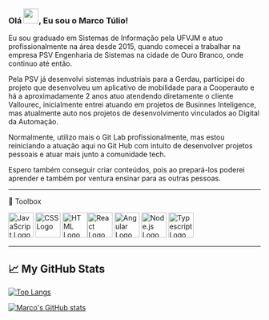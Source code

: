 ### Olá <img src="https://raw.githubusercontent.com/MartinHeinz/MartinHeinz/master/wave.gif" width="30px">, Eu sou o Marco Túlio!

Eu sou graduado em Sistemas de Informação pela UFVJM e atuo profissionalmente na área desde 2015, quando comecei a trabalhar na empresa 
PSV Engenharia de Sistemas na cidade de Ouro Branco, onde continuo até então.

Pela PSV já desenvolvi sistemas industriais para a Gerdau, participei do projeto que desenvolveu um aplicativo de mobilidade para a Cooperauto
e há a aproximadamente 2 anos atuo atendendo diretamente o cliente Vallourec, inicialmente entrei atuando em projetos de Businnes Inteligence, 
mas atualmente auto nos projetos de desenvolvimento vinculados ao Digital da Automação.

Normalmente, utilizo mais o Git Lab profissionalmente, mas estou reiniciando a atuação aqui no Git Hub com intuito de desenvolver projetos pessoais 
e atuar mais junto a comunidade tech.

Espero também conseguir criar conteúdos, pois ao prepará-los poderei aprender e também por ventura ensinar para as outras pessoas.

---

🧰 Toolbox 

<img src="https://cdn.worldvectorlogo.com/logos/logo-javascript.svg" alt="JavaScript Logo" width="50" height="50"/> <img src="https://cdn.worldvectorlogo.com/logos/css3.svg" alt="CSS Logo" width="50" height="50"/> <img src="https://cdn.worldvectorlogo.com/logos/html5.svg" alt="HTML Logo" width="50" height="50"/><img src="https://cdn.worldvectorlogo.com/logos/react-2.svg" alt="React Logo" width="50" height="50"/> <img src="https://cdn.worldvectorlogo.com/logos/angular-icon-1.svg" alt="Angular Logo" width="50" height="50"/> <img src="https://cdn.worldvectorlogo.com/logos/nodejs-icon.svg" alt="Node.js Logo" width="50" height="50"/> <img src="https://cdn.worldvectorlogo.com/logos/typescript.svg" alt="Typescript Logo" width="50" height="50"/>

---

## &#x1f4c8; My GitHub Stats

[![Top Langs](https://github-readme-stats.vercel.app/api/top-langs/?username=marcotuliodev&hide=java,html,css&theme=dracula)](https://github.com/anuraghazra/github-readme-stats)

[![Marco's GitHub stats](https://github-readme-stats.vercel.app/api?username=marcotuliodev&theme=dracula)](https://github.com/anuraghazra/github-readme-stats)
